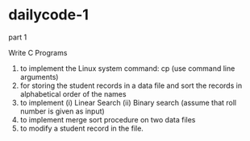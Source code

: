 # dailycode-1

part 1 

Write C Programs
1) to implement the Linux system command: cp (use command line arguments)
2) for storing the student records in a data file and sort the records in alphabetical order
of the names
3) to implement (i) Linear Search (ii) Binary search (assume that roll number is given as
input)
4) to implement merge sort procedure on two data files
5) to modify a student record in the file.
